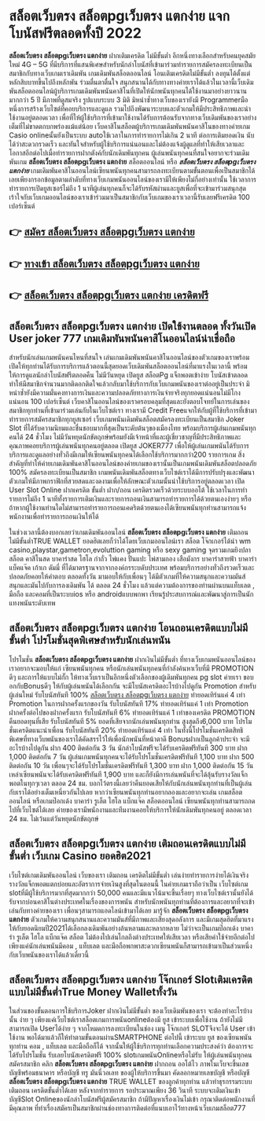 # สล็อตเว็บตรง สล็อตpgเว็บตรง แตกง่าย  แจกโบนัสฟรีตลอดทั้งปี 2022

**สล็อตเว็บตรง สล็อตpgเว็บตรง แตกง่าย** ฝากเติมเครดิต ไม่มีขั้นต่ำ  อีกหนึ่งทางเลือกสำหรับคนยุคสมัยใหม่ 4G – 5G ที่มีบริการที่แสนพิเศษสำหรับนักล่าโบนัสที่เข้ามาร่วมทำรายการสมัครลงทะเบียนเป็นสมาชิกกับทางเว็บเกมเราเดิมพัน เกมเดิมพันสล็อตออนไลน์ โอนเติมเครดิตไม่มีขั้นต่ำ ลงทุนได้ตั้งแต่ หลักสิบบาทขึ้นไปถึงหลักพัน ร่วมตื่นตาตื่นใจ สนุกสนานได้กับทางทางค่ายเราได้แล้วในเวลานี้เว็บเดิมพันสล็อตออนไลน์ผู้บริการเกมเดิมพันพนันคาสิโนที่เปิดให้นักพนันทุกคนได้ใช้งานมาอย่างยาวนานมากกว่า 5 ปี มีภาพที่ดูสมจริง รูปแบบระบบ 3 มิติ
มิหนำซ้ำทางเว็บของเรายังมี Programmerมือหนึ่งการสร้างเว็บไซต์ที่คอยบริการและดูแล  รวมไปถึงพัฒนาระบบและตัวเกมให้มีประสิทธิภาพและน่าใช้งานอยู่ตลอดเวลา เพื่อที่ให้ผู้ใช้บริการที่เข้ามาใช้งานได้รับการต้อนรับจากทางเว็บเดิมพันของเราอย่างเต็มที่ไม่ขาดตกบกพร่องแม้แต่น้อย เว็บคาสิโนสล็อตผู้บริการเกมเดิมพันพนันคาสิโนของทางค่ายเกม Casio onlineนั้นยังเป็นระบบ autoใช้เวลาในการทำรายการไม่เกิน 2 นาที ต่อการเติมยอดเงิน นับได้ว่าสะดวกรวดเร็ว และทันใจสำหรับผู้ใช้บริการแน่นอนและไม่ต้องแจ้งผู้ดูแลที่ทำให้เสียเวลาและโอกาสอีกต่อไปเมื่อทำรายการฝากตังค์กับนักเดิมพันทุกคน
ผู้เล่นพนันทุกคนที่สนใจอยากจะร่วมเดิมพันเกม **สล็อตเว็บตรง สล็อตpgเว็บตรง แตกง่าย** สล็อตออนไลน์ หรือ ***สล็อตเว็บตรง สล็อตpgเว็บตรง แตกง่าย*** เกมเดิมพันคาสิโนออนไลน์เซียนพนันทุกคนสามารถลงทะเบียนตามขั้นตอนเพื่อเป็นสมาชิกได้เลยเพียงกรอกข้อมูลตามลำดับที่ทางเว็บเกมพนันออนไลน์ของเรามีให้เพียงไม่กี่อย่างเท่านั้น ใช้เวลาการทำรายการเปิดยูสเซอร์ไม่ถึง 1 นาทีผู้เล่นทุกคนก็จะได้รับรหัสผ่านและยูสเพื่อที่จะเข้ามาร่วมสนุกสุดเร้าใจกับเว็บเกมออนไลน์ของเราเข้าร่วมมาเป็นสมาชิกกับเว็บเกมของเราเวลานี้รับเลยฟรีเครดิต 100 เปอร์เซ็นต์ 

## 👉 [สมัคร สล็อตเว็บตรง สล็อตpgเว็บตรง แตกง่าย](https://archa888.com/)
## 👉 [ทางเข้า สล็อตเว็บตรง สล็อตpgเว็บตรง แตกง่าย](https://archa888.com/)
## 👉 [สล็อตเว็บตรง สล็อตpgเว็บตรง แตกง่าย เครดิตฟรี](https://archa888.com/)

## สล็อตเว็บตรง สล็อตpgเว็บตรง แตกง่าย เปิดใช้งานตลอด ทั้งวันเปิด User joker 777 เกมเดิมพันพนันคาสิโนออนไลน์น่าเชื่อถือ

สำหรับนักเล่นเกมพนันคนไหนที่สนใจ เล่นเกมเดิมพันพนันคาสิโนออนไลน์ของตัวเกมของเราพร้อมเปิดให้ทุกท่านได้รับการบริการแล้วตอนนี้สุดยอดเว็บเดิมพันสล็อตออนไลน์ที่มาแรงในเวลานี้ พร้อมให้การดูแลนักล่าโบนัสฟรีตลอดคืน ไม่มีวันหยุด เปิดยูส สล็อตPg แจ็กพอตเข้าง่าย โบนัสเข้าตลอด ทำให้มีสมาชิกจำนวนมากติดอกติดใจแล้วกลับมาใช้บริการกับเว็บเกมพนันของเราต่ออยู่เป็นประจำ มิหนำซ้ำยังมีความมั่นคงทางการเงินและความปลอดภัยทางการเงินจ่ายจริงทุกยอดแน่นอนไม่มีโกงแน่นอน 100 เปอร์เซ็นต์ เว็บคาสิโนออนไลน์ของเราครอบคลุมที่สุดและยังตอบโจทย์ในการเล่นของสมาชิกทุกท่านที่เข้ามาร่วมเล่นกับในเว็บไซต์เรา
ทางเรามี Credit Freeแจกให้กับผู้ที่ใช้บริการที่เข้ามาทำรายการสมัครสมาชิกทุกยูสเซอร์ เว็บเกมพนันเดิมพันสล็อตสมัครลงทะเบียนเป็นสมาชิก Joker Slot ที่ได้รับความนิยมและชื่นชอบมากที่สุดเป็นระดับต้นๆของเมืองไทย พร้อมบริการผู้เล่นเกมพนันทุกคนได้ 24 ชั่วโมง ไม่มีวันหยุดนักขัตฤกษ์พร้อมยังมีเจ้าหน้าที่และผู้เชี่ยวชาญที่มีประสิทธิภาพและคุณภาพคอยบริการผู้เล่นพนันทุกคนอยู่ตลอด เปิดยูส JOKER777 เพื่อให้ผู้เล่นเกมพนันได้รับการบริการและดูแลอย่างทั่วถึงมีเกมให้เซียนพนันทุกคนได้เลือกใช้บริการมากกว่า200 รายการเกม
สิ่งสำคัญที่ทำให้ค่ายเกมเดิมพันคาสิโนออนไลน์ของค่ายเกมของเรานั้นเป็นเกมพนันเดิมพันสล็อตปลอดภัย 100% สมัครลงทะเบียนเป็นสมาชิก  เกมพนันเดิมพันสล็อตทางเว็บไซต์เราได้มีการปรับปรุงและพัฒนาตัวเกมให้มีภาพกราฟิกที่สวยสดและงดงามเพื่อให้ลักษณะตัวเกมนั้นน่าใช้บริการอยู่ตลอดเวลา เปิด User Slot Online ฝากเครดิต ขั้นต่ำ ฝาก/ถอน เครดิตรวดเร็วด้วยระบบออโต้ ใช้เวลาในการทำรายการไม่ถึง 1 นาทีทั้งรายการเติมเงินและรายการถอนเงินสามารถทำรายการได้ด้วยตนเองง่ายๆ หรือถ้าหากผู้ใช้งานท่านใดไม่สามารถทำรายการถอนเคดริตด้วยตนเองได้เซียนพนันทุกท่านสามารถแจ้งพนักงานเพื่อทำรายการถอนเงินให้ได้

ในช่วงเวลานี้ต้องบอกเลยว่าเกมเดิมพันออนไลน์ **สล็อตเว็บตรง สล็อตpgเว็บตรง แตกง่าย** เติมถอน ไม่มีขั้นต่ำTRUE WALLET ยอดฮิตเลยก็ว่าได้โดยเว็บเกมออนไลน์เรา สล็อต โจ๊กเกอร์ได้นำ  wm casino,playstar,gametron,evoluttion gaming หรือ sexy gaming จุดรวมเกมยิงปลา สล็อต คาสิโนสด บาคาร่าสด ไฮโล กำถั่ว ไพ่แคง ปั่นแปะ ไพ่สามกอง เสือมังกร บาคาร่าสายฟ้า บาคาร่า แบ็คแจ๊ค เก้าเก ดัมมี่ ที่ได้มาตรฐานจากจากองค์กรระบดับประเทศ พร้อมบริการอย่างทั่วถึงรวดเร็วและปลอดภัยคอยให้คำตอบ ตลอดทั้งวัน มามอบให้กับเพื่อนๆ ได้มีตัวเกมที่ให้ความสนุกและความมันส์สนุกและมันไปกับการลงเดิมพัน ได้ ตลอด 24 ชั่วโมง แล้วแต่ความต้องการของท่านผ่านบนแท็บเลต , มือถือ และคอมที่เป็นระบบios หรือ androidแบบพกพา เรียนรู้ประสบการณ์และพัฒนาสู่การเป็นนักแทงพนันระดับเทพ

## สล็อตเว็บตรง สล็อตpgเว็บตรง แตกง่าย โอนถอนเครดิตแบบไม่มีขั้นต่ำ โปรโมชั่นสุดพิเศษสำหรับนักเล่นพนัน

โปรโมชั่น **สล็อตเว็บตรง สล็อตpgเว็บตรง แตกง่าย** ฝากเงินไม่มีขั้นต่ำ ที่ทางเว็บเกมพนันออนไลน์ของเราอยากจะมอบให้แก่  เซียนพนันทุกคน หรือนักเล่นพนันทุกคนที่กำลังค้นหาเว็บที่มี  PROMOTION ดีๆ และการให้แบบไม่กั๊ก ให้ทางเว็บเราเป็นอีกหนึ่งตัวเลือกของผู้เดิมพันทุกคน pg slot ค่ายเรา ขอบอกกับBonusดีๆ ให้กับผู้เล่นพนันได้เลือกกัน จะมีโบนัสเครดิตอะไรบ้างไปดูกัน
 Promotion สำหรับผู้เล่นใหม่ รับโบนัสทันที 100% [สล็อตเว็บตรง สล็อตpgเว็บตรง แตกง่าย](https://archa888.com/) ทำยอดเทิร์นแค่ 4 เท่า
 Promotion ในการฝากครั้งแรกของวัน รับโบนัสทันที 17% ทำยอดเทิร์นแค่ 1 เท่า
 Promotion ฝากครั้งต่อไปของฝากครั้งแรก รับโบนัสทันที 6% ทำยอดเทิร์นแค่ 1 เท่าของเครดิต
 PROMOTION คืนยอดทุนที่เสีย รับโบนัสทันที 5% ยอดที่เสียจากนักเล่นพนันทุกท่าน สูงสุดถึง6,000 บาท
โปรโมชั่นเครดิตแนะนำเพื่อน รับโบนัสทันที 20% ทำยอดเทิร์นแค่ 4 เท่า
ในทั้งนี้โปรโมชั่นเครดิตสิทธิพิเศษที่ทางเว็บพนันของเราได้คัดสรรไว้ให้เพื่อนักพนันที่หน้าตาดี Bonusฝากเป็นลูกค้าประจำ จะมีอะไรบ้างไปดูกัน
ฝาก 400 ติดต่อกัน 3 วัน นักล่าโบนัสฟรีจะได้รับเครดิตฟรีทันที 300 บาท
ฝาก 1,000 ติดต่อกัน 7 วัน ผู้เล่นเกมพนันทุกคนจะได้รับโปรโมชั่นเครดิตฟรีทันที 1,100 บาท
ฝาก 500 ติดต่อกัน 10 วัน เพื่อนๆจะได้รับโปรโมชั่นเครดิตฟรีทันที 1,300 บาท
ฝาก 1,000 ติดต่อกัน 15 วัน เหล่าเซียนพนันจะได้รับเครดิตฟรีทันที 1,900 บาท
และก็ยังมีการเล่นพนันที่จะได้ลุ้นรับรางวัลแจ็กพอตในทุกๆเวลา ตลอด 24 ชม. บอกไว้ตรงนี้เลยว่าคืนยอดเสียให้กับนักเล่นพนันทุกท่านที่เป็นผู้เล่นกับเราได้อย่างเต็มเหนี่ยวกันไปเลย หากว่าเซียนพนันทุกท่านอยากลองและอยากจะเล่น เกมสล็อตออนไลน์ หรือเกมป๊อกเด้ง บาคาร่า รูเล็ต ไฮโล แบ็กแจ๊ค สล็อตออนไลน์ เซียนพนันทุกท่านสามารถกดไปที่เว็บไซต์ได้เลย ค่ายของเรามีพนักงานและทีมงานคอยให้บริการให้นักเดิมพันทุกคนอยู่ ตลอดเวลา 24 ชม. ไม่เว้นแต่วันหยุดนักขัตฤกษ์

## สล็อตเว็บตรง สล็อตpgเว็บตรง แตกง่าย เติมถอนเครดิตแบบไม่มีขั้นต่ำ  เว็บเกม Casino ยอดฮิต2021

เว็บไซต์เกมเดิมพันออนไลน์ เว็บของเรา เติมถอน เครดิตไม่มีขั้นต่ำ เล่นง่ายทำรายการง่ายได้เงินจริง รางวัลแจ็กพอตแตกบ่อยและอัตราการจ่ายเงินสูงที่สุดในตอนนี้ ในค่ายเกมเราถือว่าเป็น เว็บไซต์เกม slotที่มีผู้ใช้บริการมากที่สุดมากกว่า 50,000 คนและมีแนวโน้มจะขึ้นเรื่อยๆ ทางเว็บไซต์เรานั้นยังได้รับจากบ่อนคาสิโนต่างประเทศในเรื่องของการพนัน สำหรับนักพนันทุกท่านที่ต้องการและอยากที่จะเข้าเล่นกับทางค่ายของเรา เพื่อนๆสามารถแอดไลน์เข้ามาได้เลย
	มารู้จัก **สล็อตเว็บตรง สล็อตpgเว็บตรง แตกง่าย** ตัวเกมให้ความสนุกสนานและความมันส์ที่มีภาพและเสียงสุดอลังการ และมีเกมสุดฮิตที่มาแรงให้กับยอดนิยมปี2021ได้เลือกลงเดิมพันอย่างล้นหลามและหลากหลาย  ไม่ว่าจะเป็นเกมป๊อกเด้ง บาคาร่า รูเล็ต ไฮโล แบ็กแจ๊ค สล็อต ไม่ต้องไปเล่นไกลถึงต่างประเทศให้เสียเวลา หรือเสียค่าใช้จ่ายอีกต่อไป เพียงแค่นักเล่นพนันมีคอม , แท็บเลต และมือถือพกพาสะดวกเซียนพนันก็สามารถเข้ามาเป็นส่วนหนึ่งกับเว็บพนันของเราได้แล้วเดี๋ยวนี้

## สล็อตเว็บตรง สล็อตpgเว็บตรง แตกง่าย โจ๊กเกอร์ Slotเติมเครดิตแบบไม่มีขั้นต่ำTrue Money Walletทั้งวัน

ในส่วนของขั้นตอนการใช้บริการJoker ฝากเงินไม่มีขั้นต่ำ ของเว็บเดิมพันของเรา จะต้องทำอะไรบ้างนั้น ง่าย ๆ เพียงแค่เว็บไซต์เราสล็อตเกมการพนันonlineต้องมี ยูส เข้าระบบเพื่อใช้งาน ถ้ายังไม่มีสามารถเปิด Userได้ง่าย ๆ จากโหมดการลงทะเบียนในช่อง เมนู โจ๊กเกอร์ SLOTจึงจะได้ User เข้าใช้งาน พอได้มาแล้วก็ให้ทำตามขั้นตอนผ่านSMARTPHONE ต่อไปนี้
เข้าระบบ ยูส  ของเซียนพนันทุกท่าน คอม , แท็บเลต และมือถือก็ได้
จากนั้นให้ผู้ใช้บริการทุกท่านเลือกความประสงค์ว่า ต้องการจะได้รับโปรโมชั่น รับเลยโบนัสเครดิตฟรี 100% slotเกมพนันOnlineหรือไม่รับ
ให้ผู้เล่นพนันทุกคนสมัครสมาชิก คลิก **สล็อตเว็บตรง สล็อตpgเว็บตรง แตกง่าย** ฝากถอน ออโต้ไว ภาพในเว็บจะขึ้นเลขบัญชีพร้อมธนาคาร หรือบัญชี ทรู มันนี่วอเลท ของผู้ให้บริการขึ้นมา
คัดลอกหมายเลขบัญชี หรือบัญชี **สล็อตเว็บตรง สล็อตpgเว็บตรง แตกง่าย** TRUE WALLET ของลูกค้าทุกท่าน แล้วทำธุรกรรมระบบเติมถอน เครดิตขั้นต่ำได้เลย
หลังจากทำรายการ รอประมาณเพียง 36 วินาที ระบบจะเติมเงินเข้าบัญชีSlot Onlineของนักล่าโบนัสฟรีผู้สมัครสมาชิก
ถ้ามีปัญหาเรื่องเงินไม่เข้า กรุณาติดต่อพนักงานที่มีคุณภาพ ที่ทำเรื่องสมัครเป็นสมาชิกผ่านช่องทางการติดต่อที่แนบเอาไว้ทางหน้าเว็บเกมสล็อต777


